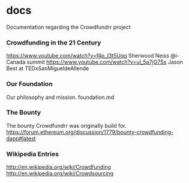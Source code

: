# docs
Documentation regarding the Crowdfundrr project

### Crowdfunding in the 21 Century
https://www.youtube.com/watch?v=f4p_I3t5Uqg Sherwood Neiss @i-Canada summit
https://www.youtube.com/watch?v=uI_5a7jG7Ss Jason Best at TEDxSanMigueldeAllende

### Our Foundation
Our philosophy and mission.
foundation.md

### The  Bounty
The bounty Crowdfundrr was originally build for.
https://forum.ethereum.org/discussion/1779/bounty-crowdfunding-dapp#latest

### Wikipedia Entries
http://en.wikipedia.org/wiki/Crowdfunding
http://en.wikipedia.org/wiki/Crowdsourcing
